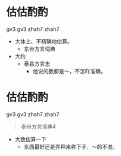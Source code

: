 # 估估酌酌
gv3 gv3 zhah7 zhah7
+ 大体上、不精确地估算。
  * 东台方言词典
+ 大约
  * 泰县方言志
    - 他说的数都是～，不怎吖准确。

# 估估酌酌
gv3 gv3 zhah7 zhah7
> 泰州方言词典4
- 大致估算一下
  - 东西最好还是弄秤来称下子，～的不准。
